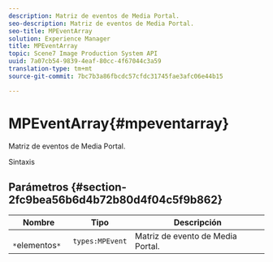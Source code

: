 ```yaml
---
description: Matriz de eventos de Media Portal.
seo-description: Matriz de eventos de Media Portal.
seo-title: MPEventArray
solution: Experience Manager
title: MPEventArray
topic: Scene7 Image Production System API
uuid: 7a07cb54-9839-4eaf-80cc-4f67044c3a59
translation-type: tm+mt
source-git-commit: 7bc7b3a86fbcdc57cfdc31745fae3afc06e44b15

---
```



# MPEventArray{#mpeventarray}

Matriz de eventos de Media Portal.

Sintaxis

## Parámetros {#section-2fc9bea56b6d4b72b80d4f04c5f9b862}

| Nombre | Tipo | Descripción |
|---|---|---|
| ` *`elementos`*` | `types:MPEvent` | Matriz de evento de Media Portal. |

